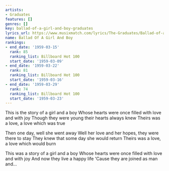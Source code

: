 ```yaml
---
artists:
- Graduates
features: []
genres: []
key: ballad-of-a-girl-and-boy-graduates
lyrics_url: https://www.musixmatch.com/lyrics/The-Graduates/Ballad-of-a-Girl-and-Boy
name: Ballad Of A Girl And Boy
rankings:
- end_date: '1959-03-15'
  rank: 85
  ranking_list: Billboard Hot 100
  start_date: '1959-03-09'
- end_date: '1959-03-22'
  rank: 81
  ranking_list: Billboard Hot 100
  start_date: '1959-03-16'
- end_date: '1959-03-29'
  rank: 74
  ranking_list: Billboard Hot 100
  start_date: '1959-03-23'
---
```

This is the story of a girl and a boy
Whose hearts were once filled with love and with joy
Though they were young their hearts always knew
Theirs was a love, a love which was true

Then one day, well she went away
Well her love and her hopes, they were there to stay
They knew that some day she would return
Theirs was a love, a love which would burn

This was a story of a girl and a boy
Whose hearts were once filled with love and with joy
And now they live a happy life
'Cause they are joined as man and...
